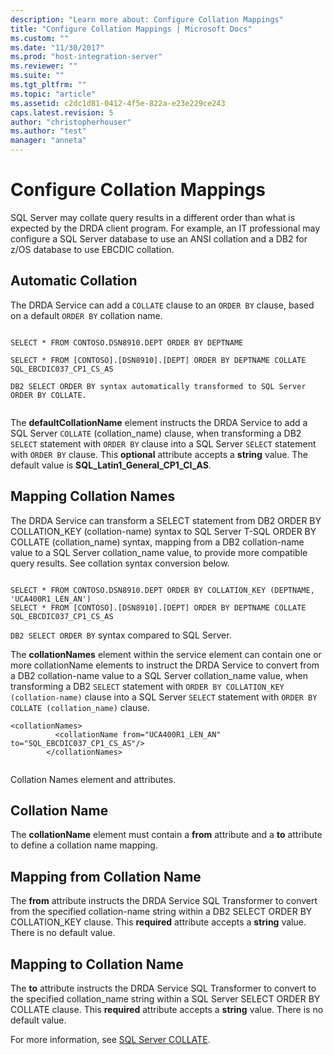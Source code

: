 ```yaml
---
description: "Learn more about: Configure Collation Mappings"
title: "Configure Collation Mappings | Microsoft Docs"
ms.custom: ""
ms.date: "11/30/2017"
ms.prod: "host-integration-server"
ms.reviewer: ""
ms.suite: ""
ms.tgt_pltfrm: ""
ms.topic: "article"
ms.assetid: c2dc1d81-0412-4f5e-822a-e23e229ce243
caps.latest.revision: 5
author: "christopherhouser"
ms.author: "test"
manager: "anneta"
---
```

# Configure Collation Mappings
SQL Server may collate query results in a different order than what is expected by the DRDA client program. For example, an IT professional may configure a SQL Server database to use an ANSI collation and a DB2 for z/OS database to use EBCDIC collation.  
  
## Automatic Collation  
 The DRDA Service can add a `COLLATE` clause to an `ORDER BY` clause, based on a default `ORDER BY` collation name.  
  
```  
  
SELECT * FROM CONTOSO.DSN8910.DEPT ORDER BY DEPTNAME  
  
SELECT * FROM [CONTOSO].[DSN8910].[DEPT] ORDER BY DEPTNAME COLLATE SQL_EBCDIC037_CP1_CS_AS  
  
DB2 SELECT ORDER BY syntax automatically transformed to SQL Server ORDER BY COLLATE.  
  
```  
  
 The **defaultCollationName** element instructs the DRDA Service to add a SQL Server `COLLATE` (collation_name) clause, when transforming a DB2 `SELECT` statement with `ORDER BY` clause into a SQL Server `SELECT` statement with `ORDER BY` clause. This **optional** attribute accepts a **string** value. The default value is **SQL_Latin1_General_CP1_CI_AS**.  
  
## Mapping Collation Names  
 The DRDA Service can transform a SELECT statement from DB2 ORDER BY COLLATION_KEY (collation-name) syntax to SQL Server T-SQL ORDER BY COLLATE (collation_name) syntax, mapping from a DB2 collation-name value to a SQL Server collation_name value, to provide more compatible query results. See collation syntax conversion below.  
  
```  
  
SELECT * FROM CONTOSO.DSN8910.DEPT ORDER BY COLLATION_KEY (DEPTNAME, 'UCA400R1_LEN_AN')  
SELECT * FROM [CONTOSO].[DSN8910].[DEPT] ORDER BY DEPTNAME COLLATE SQL_EBCDIC037_CP1_CS_AS  
```  
  
 `DB2 SELECT ORDER BY` syntax compared to SQL Server.  
  
 The **collationNames** element within the service element can contain one or more collationName elements to instruct the DRDA Service to convert from a DB2 collation-name value to a SQL Server collation_name value, when transforming a DB2 `SELECT` statement with `ORDER BY COLLATION_KEY (collation-name)` clause into a SQL Server `SELECT` statement with `ORDER BY COLLATE (collation_name)` clause.  
  
```  
<collationNames>  
          <collationName from="UCA400R1_LEN_AN" to="SQL_EBCDIC037_CP1_CS_AS"/>  
        </collationNames>  
  
```  
  
 Collation Names element and attributes.  
  
## Collation Name  
 The **collationName** element must contain a **from** attribute and a **to** attribute to define a collation name mapping.  
  
## Mapping from Collation Name  
 The **from** attribute instructs the DRDA Service SQL Transformer to convert from the specified collation-name string within a DB2 SELECT ORDER BY COLLATION_KEY clause. This **required** attribute accepts a **string** value. There is no default value.  
  
## Mapping to Collation Name  
 The **to** attribute instructs the DRDA Service SQL Transformer to convert to the specified collation_name string within a SQL Server SELECT ORDER BY COLLATE clause. This **required** attribute accepts a **string** value. There is no default value.  
  
 For more information, see [SQL Server COLLATE](/sql/t-sql/statements/collations).